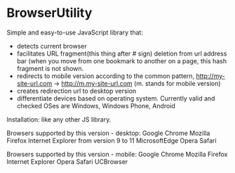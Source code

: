 # BrowserUtility
Simple and easy-to-use JavaScript library that:
 - detects current browser
 - facilitates URL fragment(this thing after # sign) deletion from url address bar (when you move from one bookmark to another on a page, this hash fragment is not shown.
 - redirects to mobile version according to the common pattern,  http://my-site-url.com -> http://m.my-site-url.com  (m. stands for mobile version)
 - creates redirection url to desktop version
 - differentiate devices based on operating system. Currently valid and checked OSes are Windows, Windows Phone, Android
 
Installation: like any other JS library.
 
Browsers supported by this version - desktop:
 Google Chrome
 Mozilla Firefox 
 Internet Explorer from version 9 to 11 
 MicrosoftEdge 
 Opera 
 Safari
 
 
Browsers supported by this version - mobile:
 Google Chrome
 Mozilla Firefox
 Internet Explorer
 Opera 
 Safari
 UCBrowser
